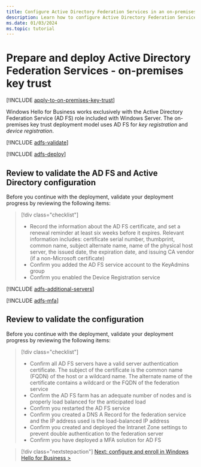 ```yaml
---
title: Configure Active Directory Federation Services in an on-premises key trust model
description: Learn how to configure Active Directory Federation Services (AD FS) to support the Windows Hello for Business key trust model.
ms.date: 01/03/2024
ms.topic: tutorial
---
```


# Prepare and deploy Active Directory Federation Services - on-premises key trust

[!INCLUDE [apply-to-on-premises-key-trust](includes/apply-to-on-premises-key-trust.md)]

Windows Hello for Business works exclusively with the Active Directory Federation Service (AD FS) role included with Windows Server. The on-premises key trust deployment model uses AD FS for *key registration* and *device registration*.

[!INCLUDE [adfs-validate](includes/adfs-validate.md)]

[!INCLUDE [adfs-deploy](includes/adfs-deploy.md)]

## Review to validate the AD FS and Active Directory configuration

Before you continue with the deployment, validate your deployment progress by reviewing the following items:

> [!div class="checklist"]
>
> - Record the information about the AD FS certificate, and set a renewal reminder at least six weeks before it expires. Relevant information includes: certificate serial number, thumbprint, common name, subject alternate name, name of the physical host server, the issued date, the expiration date, and issuing CA vendor (if a non-Microsoft certificate)
> - Confirm you added the AD FS service account to the KeyAdmins group
> - Confirm you enabled the Device Registration service

[!INCLUDE [adfs-additional-servers](includes/adfs-additional-servers.md)]

[!INCLUDE [adfs-mfa](includes/adfs-mfa.md)]

## Review to validate the configuration

Before you continue with the deployment, validate your deployment progress by reviewing the following items:

> [!div class="checklist"]
>
> - Confirm all AD FS servers have a valid server authentication certificate. The subject of the certificate is the common name (FQDN) of the host or a wildcard name. The alternate name of the certificate contains a wildcard or the FQDN of the federation service
> - Confirm the AD FS farm has an adequate number of nodes and is properly load balanced for the anticipated load
> - Confirm you restarted the AD FS service
> - Confirm you created a DNS A Record for the federation service and the IP address used is the load-balanced IP address
> - Confirm you created and deployed the Intranet Zone settings to prevent double authentication to the federation server
> - Confirm you have deployed a MFA solution for AD FS

> [!div class="nextstepaction"]
> [Next: configure and enroll in Windows Hello for Business >](on-premises-key-trust-enroll.md)
